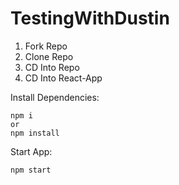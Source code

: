 # TestingWithDustin
1. Fork Repo
2. Clone Repo
3. CD Into Repo
4. CD Into React-App
  
Install Dependencies:
```
npm i
or
npm install
```

Start App:
```
npm start
```
